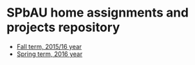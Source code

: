 # SPbAU home assignments and projects repository

* [Fall term, 2015/16 year](https://bitbucket.org/egorbunov/spbau/src/db381b2cea08036b5d29a84dded6ca362df2c1f6/?at=fall_term_15-16)
* [Spring term, 2016 year](https://bitbucket.org/egorbunov/spbau/src/ea23b5f50146bdb5ce923923c42777e99a6bb4d0/?at=spring_term_16)